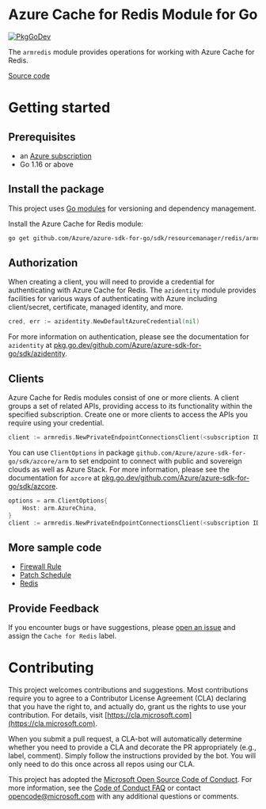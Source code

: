 # Azure Cache for Redis Module for Go

[![PkgGoDev](https://pkg.go.dev/badge/github.com/Azure/azure-sdk-for-go/sdk/resourcemanager/redis/armredis)](https://pkg.go.dev/github.com/Azure/azure-sdk-for-go/sdk/resourcemanager/redis/armredis)

The `armredis` module provides operations for working with Azure Cache for Redis.

[Source code](https://github.com/Azure/azure-sdk-for-go/tree/main/sdk/resourcemanager/redis/armredis)

# Getting started

## Prerequisites

- an [Azure subscription](https://azure.microsoft.com/free/)
- Go 1.16 or above

## Install the package

This project uses [Go modules](https://github.com/golang/go/wiki/Modules) for versioning and dependency management.

Install the Azure Cache for Redis module:

```sh
go get github.com/Azure/azure-sdk-for-go/sdk/resourcemanager/redis/armredis
```

## Authorization

When creating a client, you will need to provide a credential for authenticating with Azure Cache for Redis.  The `azidentity` module provides facilities for various ways of authenticating with Azure including client/secret, certificate, managed identity, and more.

```go
cred, err := azidentity.NewDefaultAzureCredential(nil)
```

For more information on authentication, please see the documentation for `azidentity` at [pkg.go.dev/github.com/Azure/azure-sdk-for-go/sdk/azidentity](https://pkg.go.dev/github.com/Azure/azure-sdk-for-go/sdk/azidentity).

## Clients

Azure Cache for Redis modules consist of one or more clients.  A client groups a set of related APIs, providing access to its functionality within the specified subscription.  Create one or more clients to access the APIs you require using your credential.

```go
client := armredis.NewPrivateEndpointConnectionsClient(<subscription ID>, cred, nil)
```

You can use `ClientOptions` in package `github.com/Azure/azure-sdk-for-go/sdk/azcore/arm` to set endpoint to connect with public and sovereign clouds as well as Azure Stack. For more information, please see the documentation for `azcore` at [pkg.go.dev/github.com/Azure/azure-sdk-for-go/sdk/azcore](https://pkg.go.dev/github.com/Azure/azure-sdk-for-go/sdk/azcore).

```go
options = arm.ClientOptions{
    Host: arm.AzureChina,
}
client := armredis.NewPrivateEndpointConnectionsClient(<subscription ID>, cred, &options)
```

## More sample code

- [Firewall Rule](https://aka.ms/azsdk/go/mgmt/samples?path=redis/firewallrule)
- [Patch Schedule](https://aka.ms/azsdk/go/mgmt/samples?path=redis/patchschedule)
- [Redis](https://aka.ms/azsdk/go/mgmt/samples?path=redis/redis)

## Provide Feedback

If you encounter bugs or have suggestions, please
[open an issue](https://github.com/Azure/azure-sdk-for-go/issues) and assign the `Cache for Redis` label.

# Contributing

This project welcomes contributions and suggestions. Most contributions require
you to agree to a Contributor License Agreement (CLA) declaring that you have
the right to, and actually do, grant us the rights to use your contribution.
For details, visit [https://cla.microsoft.com](https://cla.microsoft.com).

When you submit a pull request, a CLA-bot will automatically determine whether
you need to provide a CLA and decorate the PR appropriately (e.g., label,
comment). Simply follow the instructions provided by the bot. You will only
need to do this once across all repos using our CLA.

This project has adopted the
[Microsoft Open Source Code of Conduct](https://opensource.microsoft.com/codeofconduct/).
For more information, see the
[Code of Conduct FAQ](https://opensource.microsoft.com/codeofconduct/faq/)
or contact [opencode@microsoft.com](mailto:opencode@microsoft.com) with any
additional questions or comments.